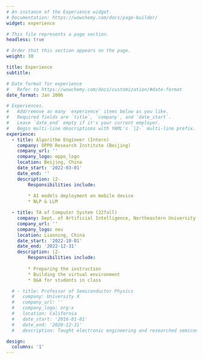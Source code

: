 ```yaml
---
# An instance of the Experience widget.
# Documentation: https://wowchemy.com/docs/page-builder/
widget: experience

# This file represents a page section.
headless: true

# Order that this section appears on the page.
weight: 30

title: Experience
subtitle:

# Date format for experience
#   Refer to https://wowchemy.com/docs/customization/#date-format
date_format: Jan 2006

# Experiences.
#   Add/remove as many `experience` items below as you like.
#   Required fields are `title`, `company`, and `date_start`.
#   Leave `date_end` empty if it's your current employer.
#   Begin multi-line descriptions with YAML's `|2-` multi-line prefix.
experience:
  - title: Algorithm Engineer (Intern)
    company: OPPO Research Institute (Beijing)
    company_url: ''
    company_logo: oppo_logo
    location: Beijing, China
    date_start: '2022-03-01'
    date_end: ''
    description: |2-
        Responsibilities include:
        
        * AI models deployment on mobile device
        * NLP & LLM

  - title: TA of Computer System (22fall)
    company: Dept. of Artificial Intelligence, Northeastern University
    company_url: ''
    company_logo: neu
    location: Liaoning, China
    date_start: '2022-10-01'
    date_end: '2022-12-31'
    description: |2-
        Responsibilities include:
        
        * Preparing the instruction
        * Building the virtual environment
        * Q&A for students in class

  # - title: Professor of Semiconductor Physics
  #   company: University X
  #   company_url: ''
  #   company_logo: org-x
  #   location: California
  #   date_start: '2016-01-01'
  #   date_end: '2020-12-31'
  #   description: Taught electronic engineering and researched semiconductor physics.

design:
  columns: '1'
---
```

